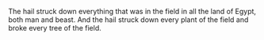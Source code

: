 The hail struck down everything that was in the field in all the land of Egypt, both man and beast. And the hail struck down every plant of the field and broke every tree of the field.
